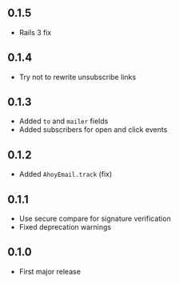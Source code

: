 ## 0.1.5

- Rails 3 fix

## 0.1.4

- Try not to rewrite unsubscribe links

## 0.1.3

- Added `to` and `mailer` fields
- Added subscribers for open and click events

## 0.1.2

- Added `AhoyEmail.track` (fix)

## 0.1.1

- Use secure compare for signature verification
- Fixed deprecation warnings

## 0.1.0

- First major release

